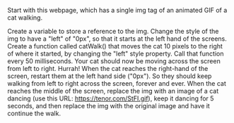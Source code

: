 Start with this webpage, which has a single img tag of an animated GIF of a cat walking.


Create a variable to store a reference to the img.
Change the style of the img to have a "left" of "0px", so that it starts at the left hand of the screens.
Create a function called catWalk() that moves the cat 10 pixels to the right of where it started, by changing the "left" style property.
Call that function every 50 milliseconds. Your cat should now be moving across the screen from left to right. Hurrah!
When the cat reaches the right-hand of the screen, restart them at the left hand side ("0px"). So they should keep walking from left to right across the screen, forever and ever.
When the cat reaches the middle of the screen, replace the img with an image of a cat dancing (use this URL: https://tenor.com/StFI.gif), keep it dancing for 5 seconds, and then replace the img with the original image and have it continue the walk.